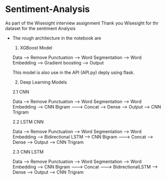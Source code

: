 # Sentiment-Analysis
As part of the Wisesight interview assignment
Thank you Wisesight for thr dataset for the sentiment Analysis

- The rough architecture in the notebook are 

	1. XGBoost Model
	
	Data --> Remove Punctuation --> Word Segmentation --> Word Embedding --> Gradient boosting --> Output
	
	This model is also use in the API (API.py) deply using flask.

	2. Deep Learning Models

	2.1 CNN

	Data --> Remove Punctuation --> Word Segmentation --> Word Embedding --> CNN Bigram  ---> Concat --> Dense --> Output
	  								     --> CNN Trigram

	2.2 LSTM CNN

	Data --> Remove Punctuation --> Word Segmentation --> Word Embedding --> Bidirectional LSTM --> CNN Bigram  ---> Concat --> Dense --> Output
	  								     			    --> CNN Trigram

	2.3 CNN LSTM

	Data --> Remove Punctuation --> Word Segmentation --> Word Embedding --> CNN Bigram  ---> Concat ---> BidirectionalLSTM --> Dense --> Output
	  								     --> CNN Trigram

